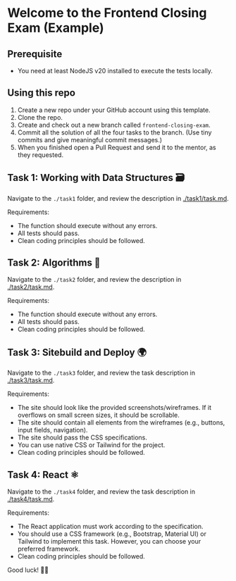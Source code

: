 # Welcome to the Frontend Closing Exam (Example)

## Prerequisite

- You need at least NodeJS v20 installed to execute the tests locally.

## Using this repo

1. Create a new repo under your GitHub account using this template.
2. Clone the repo.
3. Create and check out a new branch called `frontend-closing-exam`.
4. Commit all the solution of all the four tasks to the branch. (Use tiny commits and give meaningful commit messages.)
5. When you finished open a Pull Request and send it to the mentor, as they requested.

## Task 1: Working with Data Structures 🗃️

Navigate to the `./task1` folder, and review the description in [./task1/task.md](./task1/task.md).

Requirements:
- The function should execute without any errors.
- All tests should pass.
- Clean coding principles should be followed.

## Task 2: Algorithms 🧮

Navigate to the `./task2` folder, and review the description in [./task2/task.md](./task2/task.md).

Requirements:
- The function should execute without any errors.
- All tests should pass.
- Clean coding principles should be followed.

## Task 3: Sitebuild and Deploy 🌍

Navigate to the `./task3` folder, and review the task description in [./task3/task.md](./task3/task.md).

Requirements:
- The site should look like the provided screenshots/wireframes. If it overflows on small screen sizes, it should be scrollable.
- The site should contain all elements from the wireframes (e.g., buttons, input fields, navigation).
- The site should pass the CSS specifications.
- You can use native CSS or Tailwind for the project.
- Clean coding principles should be followed.

## Task 4: React ⚛️

Navigate to the `./task4` folder, and review the task description in [./task4/task.md](./task4/task.md).

Requirements:
- The React application must work according to the specification.
- You should use a CSS framework (e.g., Bootstrap, Material UI) or Tailwind to implement this task. However, you can choose your preferred framework.
- Clean coding principles should be followed.

Good luck! 🤞🍀

